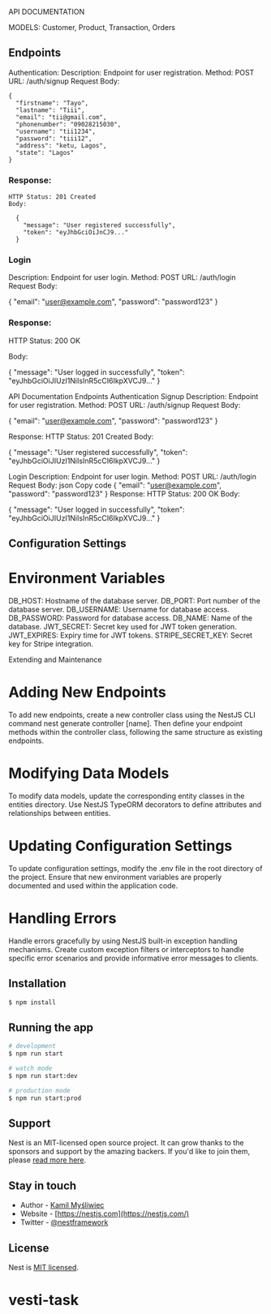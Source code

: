 API DOCUMENTATION

MODELS:
Customer, Product, Transaction, Orders 

## Endpoints
Authentication:
  Description: Endpoint for user registration.
  Method: POST
  URL: /auth/signup
  Request Body:

    {
      "firstname": "Tayo",
      "lastname": "Tiii",
      "email": "tii@gmail.com",
      "phonenumber": "09028215030",
      "username": "tii1234",
      "password": "tiii12",
      "address": "ketu, Lagos",
      "state": "Lagos"
    }

###  Response:
    HTTP Status: 201 Created
    Body:    

      {
        "message": "User registered successfully",
        "token": "eyJhbGciOiJnCJ9..."
      }

### Login
Description: Endpoint for user login.
Method: POST
URL: /auth/login
Request Body:

  {
    "email": "user@example.com",
    "password": "password123"
  }

### Response:
HTTP Status: 200 OK

Body:

  {
    "message": "User logged in successfully",
    "token": "eyJhbGciOiJIUzI1NiIsInR5cCI6IkpXVCJ9..."
  }

API Documentation
Endpoints
Authentication
Signup
Description: Endpoint for user registration.
Method: POST
URL: /auth/signup
Request Body:

{
  "email": "user@example.com",
  "password": "password123"
}

Response:
HTTP Status: 201 Created
Body:

{
  "message": "User registered successfully",
  "token": "eyJhbGciOiJIUzI1NiIsInR5cCI6IkpXVCJ9..."
}

Login
Description: Endpoint for user login.
Method: POST
URL: /auth/login
Request Body:
json
Copy code
{
  "email": "user@example.com",
  "password": "password123"
}
Response:
HTTP Status: 200 OK
Body:

{
  "message": "User logged in successfully",
  "token": "eyJhbGciOiJIUzI1NiIsInR5cCI6IkpXVCJ9..."
}

## Configuration Settings
# Environment Variables
DB_HOST: Hostname of the database server.
DB_PORT: Port number of the database server.
DB_USERNAME: Username for database access.
DB_PASSWORD: Password for database access.
DB_NAME: Name of the database.
JWT_SECRET: Secret key used for JWT token generation.
JWT_EXPIRES: Expiry time for JWT tokens.
STRIPE_SECRET_KEY: Secret key for Stripe integration.

Extending and Maintenance
# Adding New Endpoints
To add new endpoints, create a new controller class using the NestJS CLI command nest generate controller [name]. Then define your endpoint methods within the controller class, following the same structure as existing endpoints.

# Modifying Data Models
To modify data models, update the corresponding entity classes in the entities directory. Use NestJS TypeORM decorators to define attributes and relationships between entities.

# Updating Configuration Settings
To update configuration settings, modify the .env file in the root directory of the project. Ensure that new environment variables are properly documented and used within the application code.

# Handling Errors
Handle errors gracefully by using NestJS built-in exception handling mechanisms. Create custom exception filters or interceptors to handle specific error scenarios and provide informative error messages to clients.

## Installation

```bash
$ npm install
```

## Running the app

```bash
# development
$ npm run start

# watch mode
$ npm run start:dev

# production mode
$ npm run start:prod
```


## Support

Nest is an MIT-licensed open source project. It can grow thanks to the sponsors and support by the amazing backers. If you'd like to join them, please [read more here](https://docs.nestjs.com/support).

## Stay in touch

- Author - [Kamil Myśliwiec](https://kamilmysliwiec.com)
- Website - [https://nestjs.com](https://nestjs.com/)
- Twitter - [@nestframework](https://twitter.com/nestframework)

## License

Nest is [MIT licensed](LICENSE).
# vesti-task
